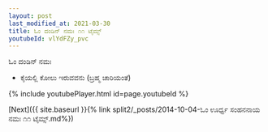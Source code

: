 ```yaml
---
layout: post
last_modified_at: 2021-03-30
title: ಓಂ ದಂಡಿನ್ ನಮಃ ೧೧ ಟೈಮ್ಸ್
youtubeId: vlYdFZy_pvc
---
```

 
 
 ಓಂ ದಂಡಿನ್ ನಮಃ  
 
 -  ಕೈಯಲ್ಲಿ ಕೋಲು ಇರುವವನು (ಬ್ರಹ್ಮ ಚಾರಿಯಂತೆ) 
 
  
 
  
 
 
 
 
 
 


{% include youtubePlayer.html id=page.youtubeId %}
 
[Next]({{ site.baseurl }}{% link  split2/_posts/2014-10-04-ಓಂ ಊರ್ಧ್ವ ಸಂಹನನಾಯ ನಮಃ ೧೧ ಟೈಮ್ಸ್.md%})
 
